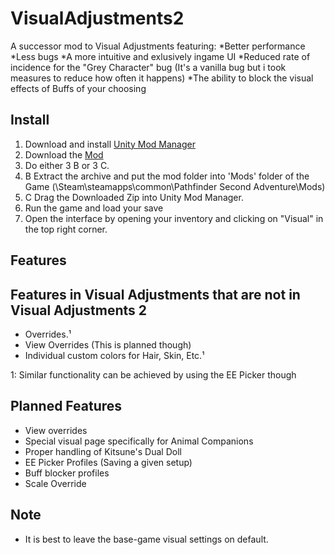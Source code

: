 # VisualAdjustments2


A successor mod to Visual Adjustments featuring:
*Better performance
*Less bugs
*A more intuitive and exlusively ingame UI
*Reduced rate of incidence for the "Grey Character" bug (It's a vanilla bug but i took measures to reduce how often it happens)
*The ability to block the visual effects of Buffs of your choosing


## Install
1. Download and install [Unity Mod Manager](https://www.nexusmods.com/site/mods/21)
2. Download the [Mod](https://github.com/BarleyFlour/VisualAdjustments2/releases/latest/download/VisualAdjustments2.zip)
3. Do either 3 B or 3 C.
3. B Extract the archive and put the mod folder into 'Mods' folder of the Game (\Steam\steamapps\common\Pathfinder Second Adventure\Mods)
3. C Drag the Downloaded Zip into Unity Mod Manager.
4. Run the game and load your save
5. Open the interface by opening your inventory and clicking on "Visual" in the top right corner.

## Features


## Features in Visual Adjustments that are not in Visual Adjustments 2
* Overrides.¹
* View Overrides (This is planned though)
* Individual custom colors for Hair, Skin, Etc.¹

1: Similar functionality can be achieved by using the EE Picker though

## Planned Features
* View overrides
* Special visual page specifically for Animal Companions
* Proper handling of Kitsune's Dual Doll
* EE Picker Profiles (Saving a given setup)
* Buff blocker profiles
* Scale Override

## Note
* It is best to leave the base-game visual settings on default.
